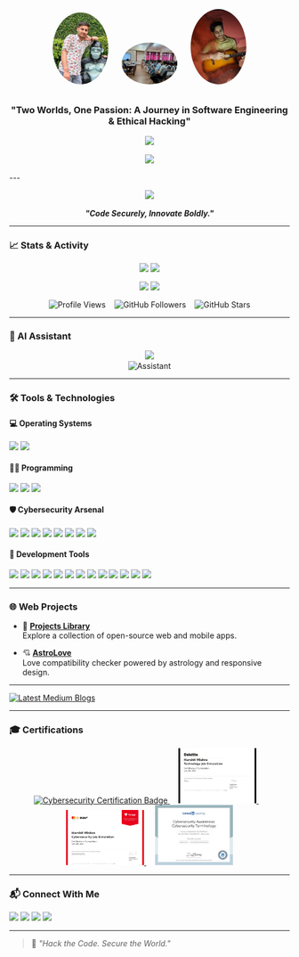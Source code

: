 <p align="center">
  <img src="https://github.com/mishra9759harshit/Photos/blob/main/harshit.jpg?raw=true" width="100" style="border-radius: 50%; margin: 10px;" />
  <img src="https://github.com/mishra9759harshit/Photos/blob/main/IMG-20250601-WA0008.jpg?raw=true" width="100" style="border-radius: 50%; margin: 10px;" />
  <img src="https://github.com/mishra9759harshit/Photos/blob/main/FullSizeRender-4-1.jpg?raw=true" width="100" style="border-radius: 50%; margin: 10px;" />
</p>
<h3 align="center">"Two Worlds, One Passion: A Journey in Software Engineering & Ethical Hacking"</h3>

<p align="center">
  <img src="https://github.com/mishra9759harshit/Photos/blob/main/IMG_crooun.gif" width="200"/>
</p>
<p align="center"> <img src="https://skillicons.dev/icons?i=c,cpp,python,js,html,css,git,github,vscode,linux,arduino" /> </p>
---

<p align="center">
  <img src="https://readme-typing-svg.herokuapp.com?color=00FF00&center=true&vCenter=true&lines=Hi,+I'm+Harshit+Mishra!;Software+Developer+%26+Ethical+Hacker;Expert+in+C,+Python,+JavaScript;Creating+Secure+and+Innovative+Solutions;Cybersecurity+Enthusiast;Web+Developer+%26+Problem+Solver" />
</p>

<p align="center"><strong><em>"Code Securely, Innovate Boldly."</em></strong></p>

---

### 📈 Stats & Activity

<p align="center">
  <img src="https://github-readme-stats.vercel.app/api?username=mishra9759harshit&show_icons=true&theme=tokyonight&border_radius=12&hide_border=false" width="48%"/>
  <img src="https://github-readme-streak-stats.herokuapp.com?user=mishra9759harshit&theme=tokyonight&hide_border=true" width="48%"/>
</p>

<p align="center">
  <img src="https://github-readme-stats.vercel.app/api/top-langs/?username=mishra9759harshit&layout=compact&theme=tokyonight&langs_count=10&hide_border=false" width="48%" />
  <img src="https://github-readme-activity-graph.vercel.app/graph?username=mishra9759harshit&theme=tokyonight&hide_border=true" width="100%" />
</p>

<p align="center">
  <img src="https://komarev.com/ghpvc/?username=mishra9759harshit&label=Profile%20Views&color=blueviolet&style=flat" alt="Profile Views"/>
  &nbsp;&nbsp;
  <img src="https://img.shields.io/github/followers/mishra9759harshit?label=Followers&style=social" alt="GitHub Followers"/>
  &nbsp;&nbsp;
  <img src="https://img.shields.io/github/stars/mishra9759harshit?label=Stars&style=social" alt="GitHub Stars"/>
</p>

---

### 🧠 AI Assistant

<p align="center">
  <a href="https://t.me/Intelligent_Real_Time_Assist_bot">
    <img src="https://img.shields.io/badge/🤖%20Chat%20with%20My%20Assistant-0078D4?style=for-the-badge&logo=telegram&logoColor=white" />
  </a><br>
  <img src="https://github.com/user-attachments/assets/e5c82e74-2777-4a71-865c-8e89800e5c6a" alt="Assistant" width="90" height="90">
</p>

---

### 🛠️ Tools & Technologies

#### 💻 Operating Systems
<p>
  <img src="https://img.shields.io/badge/Windows-XP%2C%202000%2C%207%2C%208%2C%2010%2C%2011-blue?style=for-the-badge&logo=windows" />
  <img src="https://img.shields.io/badge/Linux-Kali,%20Ubuntu,%20Parrot,%20Debian-blue?style=for-the-badge&logo=linux" />
</p>

#### 👨‍💻 Programming
<p>
  <img src="https://img.shields.io/badge/C-Language-blue?style=for-the-badge&logo=c" />
  <img src="https://img.shields.io/badge/Python-Programming-yellow?style=for-the-badge&logo=python" />
  <img src="https://img.shields.io/badge/JavaScript-Dynamic-orange?style=for-the-badge&logo=javascript" />
</p>

#### 🛡️ Cybersecurity Arsenal
<p>
  <img src="https://img.shields.io/badge/Metasploit-Framework-blue?style=for-the-badge&logo=metasploit" />
  <img src="https://img.shields.io/badge/SET-Social_Engineering_Toolkit-blue?style=for-the-badge" />
  <img src="https://img.shields.io/badge/Wireshark-Network_Analyzer-blue?style=for-the-badge&logo=wireshark" />
  <img src="https://img.shields.io/badge/Nmap-Network_Scanner-blue?style=for-the-badge" />
  <img src="https://img.shields.io/badge/John_The_Ripper-Password_Cracker-blue?style=for-the-badge" />
  <img src="https://img.shields.io/badge/Zphisher-Phishing_Tool-blue?style=for-the-badge&logo=kali-linux" />
  <img src="https://img.shields.io/badge/Spooftooth-Bluetooth_Attack_Tool-blue?style=for-the-badge&logo=bluetooth" />
  <img src="https://img.shields.io/badge/Fern_WiFi_Cracker-Active-green?style=for-the-badge&logo=wifi" />
</p>

#### 🧰 Development Tools
<p>
  <img src="https://img.shields.io/badge/VSCode-Editor-blue?style=for-the-badge&logo=visualstudiocode" />
  <img src="https://img.shields.io/badge/PyCharm-IDE-blue?style=for-the-badge&logo=pycharm" />
  <img src="https://img.shields.io/badge/Flutter-Mobile_App_Dev-blue?style=for-the-badge&logo=flutter" />
  <img src="https://img.shields.io/badge/Photoshop-Design-blue?style=for-the-badge&logo=adobephotoshop" />
  <img src="https://img.shields.io/badge/Canva-Design-blue?style=for-the-badge&logo=canva" />
  <img src="https://img.shields.io/badge/VSDC-Video_Editor-orange?style=for-the-badge&logo=vlc-media-player" />
  <img src="https://img.shields.io/badge/MS_Office-Tools-blue?style=for-the-badge&logo=microsoft-office" />
  <img src="https://img.shields.io/badge/Terminal-CMD/Shell-black?style=for-the-badge&logo=windows-terminal" />
  <img src="https://img.shields.io/badge/Git-Version_Control-orange?style=for-the-badge&logo=git" />
  <img src="https://img.shields.io/badge/XAMPP-Local_Server-orange?style=for-the-badge&logo=xampp" />
  <img src="https://img.shields.io/badge/SQL-Database-green?style=for-the-badge&logo=postgresql" />
  <img src="https://img.shields.io/badge/Turbo_C++-Classic-blue?style=for-the-badge&logo=cplusplus" />
  <img src="https://img.shields.io/badge/Firebase-Backend-yellow?style=for-the-badge&logo=firebase" />
</p>

---

### 🌐 Web Projects

- 🌟 [**Projects Library**](https://mishraharshit.vercel.app/live.html)  
  Explore a collection of open-source web and mobile apps.

- 💘 [**AstroLove**](https://astrolove.vercel.app/)  
  Love compatibility checker powered by astrology and responsive design.

---
<!-- Medium Blog Card Embed Example (manual or GitHub action based) -->
<a href="https://medium.com/@mishra9759harshit" target="_blank">
  <img src="https://github-readme-medium.vercel.app/?username=mishra9759harshit&limit=3" alt="Latest Medium Blogs" />
</a>

---

### 🎓 Certifications

<p align="center">
  <a href="https://www.credly.com/badges/4298d4e7-7f68-42d8-b71d-d0c4222b4fb1/public_url">
    <img src="https://images.credly.com/size/160x160/images/50b96632-6cbb-40b7-ac0e-b83f49ff7f94/image.png" width="140" alt="Cybersecurity Certification Badge">
  </a>
  &nbsp;&nbsp;&nbsp;
  <a href="https://github.com/mishra9759harshit/Photos/blob/main/cisco.jpg?raw=true">
    <img src="https://github.com/mishra9759harshit/Photos/blob/main/cisco.jpg?raw=true" width="140" alt="Cisco Certification">
  </a>
  &nbsp;&nbsp;&nbsp;
  <a href="https://github.com/mishra9759harshit/Photos/blob/main/mastercard.jpg?raw=true">
    <img src="https://github.com/mishra9759harshit/Photos/blob/main/mastercard.jpg?raw=true" width="140" alt="Mastercard Certification">
  </a>
  &nbsp;&nbsp;&nbsp;
  <a href="https://github.com/mishra9759harshit/Photos/blob/main/linkedin_cert.jpg?raw=true">
    <img src="https://github.com/mishra9759harshit/Photos/blob/main/linkedin_cert.jpg?raw=true" width="140" alt="LinkedIn Certification">
  </a>
</p>

---

### 📬 Connect With Me

<p>
  <a href="https://mishraharshit.vercel.app"><img src="https://img.shields.io/badge/Website-Harshit%20Mishra-blue?style=for-the-badge&logo=vercel" /></a>
  <a href="mailto:mishra9759harshit@gmail.com"><img src="https://img.shields.io/badge/Email-mishra9759harshit@gmail.com-blue?style=for-the-badge&logo=gmail" /></a>
  <a href="https://www.linkedin.com/in/harshit-mishra-mr-robot"><img src="https://img.shields.io/badge/LinkedIn-Harshit%20Mishra-blue?style=for-the-badge&logo=linkedin" /></a>
  <a href="https://dev.to/mishra9759harshit"><img src="https://img.shields.io/badge/DEV.to-Follow%20Me-black?style=for-the-badge&logo=dev.to" /></a>
</p>

---

> 🔐 _"Hack the Code. Secure the World."_

<!-- ✅ SEO Meta Tags for Harshit Mishra -->

<!-- Basic Meta -->
<meta name="title" content="Harshit Mishra – Software Developer | Ethical Hacker | Cybersecurity Expert | AI Builder">
<meta name="description" content="Official GitHub profile of Harshit Mishra – A passionate Software Developer and Cybersecurity Professional specializing in C, Python, JavaScript, Ethical Hacking, and Secure Web Applications. Explore projects, AI tools, open-source contributions, and certifications.">

<!-- Keywords -->
<meta name="keywords" content="Harshit Mishra, Software Developer, Ethical Hacker, Cybersecurity, AI Developer, AI Assistant, Secure Coding, C Developer, Python Programmer, JavaScript Developer, Flutter, Firebase, GitHub Projects, Cyber Tools, Penetration Testing, SEToolkit, Metasploit, Secure Web Development, Kali Linux, Cybersecurity Certifications, GitHub README, Full Stack Developer, Frontend, Backend, Open Source Contributor">

<!-- Author & Language -->
<meta name="author" content="Harshit Mishra">
<meta name="language" content="English">

<!-- Robots for Indexing -->
<meta name="robots" content="index, follow">
<meta name="googlebot" content="index, follow">

<!-- Open Graph (OG) for Social Sharing -->
<meta property="og:type" content="profile">
<meta property="og:title" content="Harshit Mishra – Software Engineer | Cybersecurity Specialist">
<meta property="og:description" content="Explore the world of ethical hacking and software development with Harshit Mishra. Projects in AI, cybersecurity, and full-stack development.">
<meta property="og:url" content="https://github.com/mishra9759harshit">
<meta property="og:image" content="https://github.com/mishra9759harshit/Photos/blob/main/IMG_crooun.gif">

<!-- Twitter Card -->
<meta name="twitter:card" content="summary_large_image">
<meta name="twitter:title" content="Harshit Mishra – Full Stack Developer & Cybersecurity Enthusiast">
<meta name="twitter:description" content="GitHub Profile of Harshit Mishra – AI Assistant Creator, Ethical Hacker, and C/Python Developer.">
<meta name="twitter:image" content="https://github.com/mishra9759harshit/Photos/blob/main/IMG_crooun.gif">

<!-- Theme Color (Optional for Mobile Browsers) -->
<meta name="theme-color" content="#0f0f0f">

